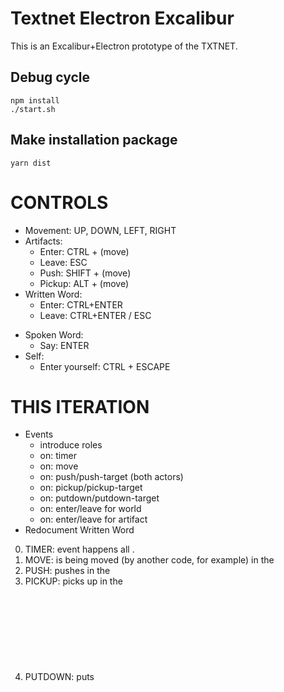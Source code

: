 # Textnet Electron Excalibur

This is an Excalibur+Electron prototype of the TXTNET.

## Debug cycle
    npm install
    ./start.sh

## Make installation package
    yarn dist

# CONTROLS
+ Movement: UP, DOWN, LEFT, RIGHT
+ Artifacts:
    + Enter:  CTRL  + (move)
    + Leave:  ESC 
    + Push:   SHIFT + (move)
    + Pickup: ALT   + (move)
+ Written Word:
    + Enter: CTRL+ENTER 
    + Leave: CTRL+ENTER / ESC
- Spoken Word:
    - Say: ENTER
- Self:
    - Enter yourself: CTRL + ESCAPE


# THIS ITERATION
- Events
    + introduce roles
    + on: timer
    - on: move 
    - on: push/push-target (both actors)
    - on: pickup/pickup-target
    - on: putdown/putdown-target
    - on: enter/leave for world
    - on: enter/leave for artifact
- Redocument Written Word   

0. TIMER:   event happens all <objects>.
1. MOVE:    <object> is being moved (by another code, for example) in the <world>
2. PUSH:    <subject> pushes <object> in the <world>
3. PICKUP:  <subject> picks <object> up in the <world>
4. PUTDOWN: <subject> puts <object> down in the <world>
5. ENTER:   <object> is being entered into the <world> (e.g. by player or by another code)
6. LEAVE:   <object> is removed from the <world>

Which events happen when?
Events only happen if an observer is nearby.
Observer acts as <object>, <subject> or <world>
We have to supply `role` with each event.
Then here are options:
    
    on{ event="push", handler=custom_push } -- default role is <object> always
    on{ event="push", role="object", handler=custom_push }
    function custom_push(artifact, role, direction)
        -- body
    end



# SMALL THINGS TO PLAY WITH WHEN NOT ENOUGH CONCENTRATION
- BUG: scrolling text down while typing.
- excessive position submit (e.g. pickup)
- Apple Developer certificate
- another session of documentation
- refactor positions, coords, and vector stuff
- animate entering the artifact
- animate leaving the artifact
- animate holding the artifact
- embed lua highlighting into markdown
- background & text colour overrides
- WW: support closures in spatial commands
- WW: `move_by{ distance=10, angle=45 }`
- WW: travel in chairs <- learn how to put code into chairs, make bouncing chair
- WW: supporting enter/leave events (complex)
- beautiful sprites
- good naming
- WW: chaining move commands, iterate in the recipient of the command?



# 3 YEAR PROJECT PLAN (2019–2021)

1. [x] Universe basis                       2019 Q4 Nov +
2. [x] Basic Written world                  2019 Q4 Dec +
3. [>] Persistence                          2020 Q1 Jan
4. [ ] Spoken word / gods (commands)        2020 Q1 Feb
5. [ ] Hosted universes and multiplayer     2020 Q2 Apr
6. [ ] Make a reasonably interesting game   2020 H2 Sep
7. [ ] Integrated editor with text flow     2021 H1 May
8. [ ] Advanced objects like images etc.    2021 H2 Sep
9. [ ] Advanced concepts like <health>      2021 H2 Oct


# 3. Persistence

- [x] Electron distro
- [x] Serverside universe
- [x] Client-server protocol
- [>] Rightful observers and WW


# 4. Spoken word and gods
- [ ] Artifact libraries
- ... (plan further)

# 5. Multiplayer

- [ ] Messaging library
- [ ] Address space
- [ ] Simultaneous multiplayer





----
* https://www.npmjs.com/package/bitboot